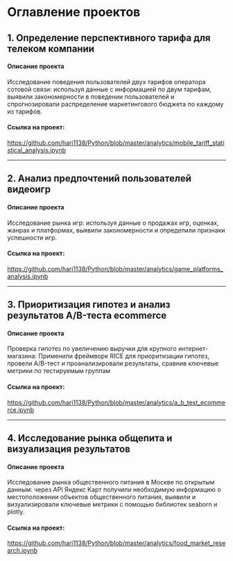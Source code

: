 # Оглавление проектов

## 1. Определение перспективного тарифа для телеком компании

#### Описание проекта

 Исследование поведения пользователей двух тарифов оператора сотовой связи: используя данные с  информацией по двум тарифам, выявили закономерности в поведении пользователей и спрогнозировали распределение маркетингового бюджета по каждому из тарифов.

#### Ссылка на проект:
https://github.com/hari1138/Python/blob/master/analytics/mobile_tariff_statistical_analysis.ipynb

----

## 2. Анализ предпочтений пользователей видеоигр

#### Описание проекта

Исследование рынка игр: используя данные о продажах игр, оценках, жанрах и платформах, выявили закономерности и определили признаки успешности игр.

#### Ссылка на проект:
https://github.com/hari1138/Python/blob/master/analytics/game_platforms_analysis.ipynb

---

## 3. Приоритизация гипотез и анализ результатов A/B-теста ecommerce

#### Описание проекта

Проверка гипотез по увеличению выручки для крупного интернет-магазина:  Применили фреймворк RICE для приоритизации гипотез, провели A/B-тест и проанализировали результаты, сравнив ключевые метрики по тестируемым группам

#### Ссылка на проект:

https://github.com/hari1138/Python/blob/master/analytics/a_b_test_ecommerce.ipynb

----

## 4. Исследование рынка общепита и визуализация результатов

#### Описание проекта

Исследование рынка общественного питания в Москве по открытым данным: через API Яндекс Карт получили необходимую  информацию о местоположении объектов общественного питания, выявили и визуализировали ключевые метрики с помощью библиотек seaborn и plotly.

#### Ссылка на проект:

https://github.com/hari1138/Python/blob/master/analytics/food_market_research.ipynb
